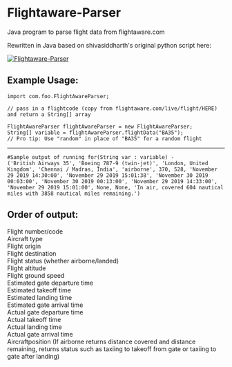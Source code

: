 # Flightaware-Parser
Java program to parse flight data from flightaware.com

Rewritten in Java based on shivasiddharth's original python script here: 

[![Flightaware-Parser](https://img.shields.io/badge/FlightawareParser-blue)](https://github.com/shivasiddharth/Flightaware-Parser)

## Example Usage:    
```    
import com.foo.FlightAwareParser;

// pass in a flightcode (copy from flightaware.com/live/flight/HERE) and return a String[] array

FlightAwareParser flightAwareParser = new FlightAwareParser;
String[] variable = flightAwareParser.flightData("BA35");
// Pro tip: Use "random" in place of "BA35" for a random flight
```
____________________________

```
#Sample output of running for(String var : variable) -
('British Airways 35', 'Boeing 787-9 (twin-jet)', 'London, United Kingdom', 'Chennai / Madras, India', 'airborne', 370, 528, 'November 29 2019 14:30:00', 'November 29 2019 15:01:38', 'November 30 2019 00:03:00', 'November 30 2019 00:13:00', 'November 29 2019 14:33:00', 'November 29 2019 15:01:00', None, None, 'In air, covered 604 nautical miles with 3858 nautical miles remaining.')  
```
     
## Order of output:  
Flight number/code   
Aircraft type   
Flight origin   
Flight destination   
Flight status (whether airborne/landed)  
Flight altitude    
Flight ground speed     
Estimated gate departure time        
Estimated takeoff time     
Estimated landing time      
Estimated gate arrival time     
Actual gate departure time       
Actual takeoff time     
Actual landing time      
Actual gate arrival time   
Aircraftposition (If airborne returns distance covered and distance remaining, returns status such as taxiing to takeoff from gate or taxiing to gate after landing)   


